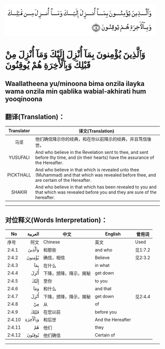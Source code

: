 ![002:004](images/002_004.gif)

# وَٱلَّذِينَ يُؤْمِنونَ بِمَآ أُنْزِلَ إِلَيْكَ وَمَآ أُنْزِلَ مِنْ قَبْلِكَ وَبِٱلْأَخِرَةِ هُمْ يُوقِنُونَ

## Waallatheena yu/minoona bima onzila ilayka wama onzila min qablika wabial-akhirati hum yooqinoona

## 翻译(Translation)：

| Translator | 译文(Translation)                                            |
| :--------: | ------------------------------------------------------------ |
|    马坚    | 他们确信降示你的经典，和在你以前降示的经典，并且笃信後世。   |
|  YUSUFALI  | And who believe in the Revelation sent to thee, and sent before thy time, and (in their hearts) have the assurance of the Hereafter. |
| PICKTHALL  | And who believe in that which is revealed unto thee (Muhammad) and that which was revealed before thee, and are certain of the Hereafter. |
|   SHAKIR   | And who believe in that which has been revealed to you and that which was revealed before you and they are sure of the hereafter. |

---

## 对位释义(Words Interpretation)：

| No     |  العربية | 中文                   | English           | 曾用词  |
| ------ | -------: | ---------------------- | ----------------- | ------- |
| 序号   |     阿文 | Chinese                | 英文              | Used    |
| 2:4.1  |   وَٱلَّذِينَ | 和那些                 | and who           | 见1:7.2 |
| 2:4.2  |   يُؤْمِنونَ | 确信，相信             | Believe           | 见2:3.2 |
| 2:4.3  |      بِمَآ | 在什么                 | in what           |         |
| 2:4.4  |     أُنْزِلَ | 下降，颁降，降示，揭秘 | get down          |         |
| 2:4.5  |     إِلَيْكَ | 至你                   | to you            |         |
| 2:4.6  |      وَمَآ | 和什么                 | and that          |         |
| 2:4.7  |     أُنْزِلَ | 下降，颁降，降示，揭秘 | get down          | 见2:4.4 |
| 2:4.8  |       مِنْ | 从                     | of                |         |
| 2:4.9  |     قَبْلِكَ | 在您以前               | before you        |         |
| 2:4.10 | وَبِٱلْأَخِرَةِ | 和后世                 | And the Hereafter |         |
| 2:4.11 |       هُمْ | 他们                   | they              |         |
| 2:4.12 |   يُوقِنُونَ | 他们确信               | Certain of        |         |

---
